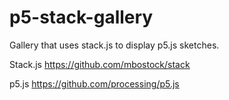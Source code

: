 # p5-stack-gallery
Gallery that uses stack.js to display p5.js sketches.

Stack.js
https://github.com/mbostock/stack

p5.js
https://github.com/processing/p5.js
